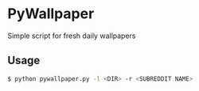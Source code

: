 # PyWallpaper
Simple script for fresh daily wallpapers

## Usage
```bash
$ python pywallpaper.py -l <DIR> -r <SUBREDDIT NAME>
```
